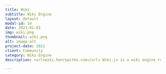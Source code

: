 ```yaml
---
title: Wiki
subtitle: Wiki Engine
layout: default
modal-id: 14
date: 2021-01-01
img: wiki.png
thumbnail: wiki.png
alt: image-alt
project-date: 2021
client: Community
category: Wiki Engine
description: <url>wiki.henrywithu.com</url> Wiki.js is a wiki engine running on Node.js and written in JavaScript.

---
```

